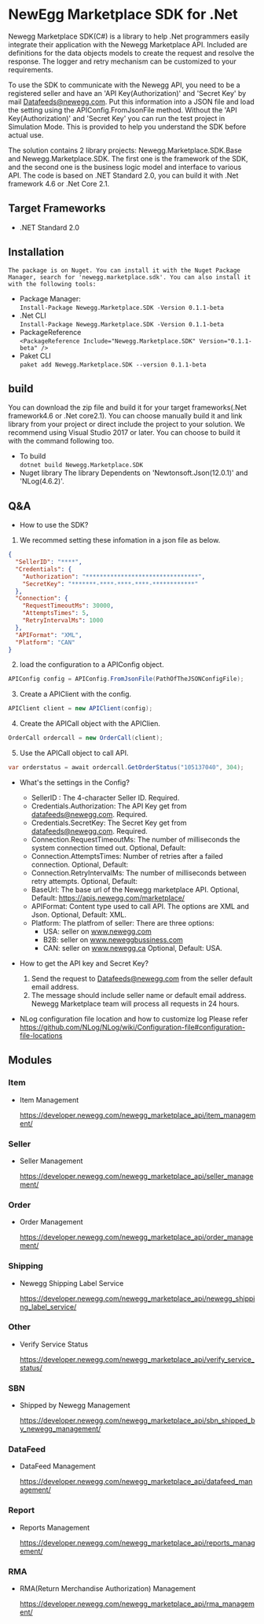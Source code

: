 # NewEgg Marketplace SDK for .Net

Newegg Marketplace SDK(C#) is a library to help .Net programmers easily integrate their application with the Newegg Marketplace API.  Included are definitions for the data objects models to create the request and resolve the response. The logger and retry mechanism can be customized to your requirements.

To use the SDK to communicate with the Newegg API, you need to be a registered seller and have an 'API Key(Authorization)' and 'Secret Key' by mail Datafeeds@newegg.com. Put this information into a JSON file and load the setting using the APIConfig.FromJsonFile method. Without the 'API Key(Authorization)' and 'Secret Key' you can run the test project in Simulation Mode. This is provided to help you understand the SDK before actual use.

The solution contains 2 library projects: Newegg.Marketplace.SDK.Base and Newegg.Marketplace.SDK. The first one is the framework of the SDK, and the second one is the business logic model and interface to various API. The code is based on .NET Standard 2.0, you can build it with .Net framework 4.6 or .Net Core 2.1.


## Target Frameworks  
* .NET Standard 2.0 

## Installation  
    The package is on Nuget. You can install it with the Nuget Package Manager, search for 'newegg.marketplace.sdk'. You can also install it with the following tools:    
- Package Manager:  
    `Install-Package Newegg.Marketplace.SDK -Version 0.1.1-beta`    
- .Net CLI       
    `Install-Package Newegg.Marketplace.SDK -Version 0.1.1-beta`    
- PackageReference  
    `<PackageReference Include="Newegg.Marketplace.SDK" Version="0.1.1-beta" />`    
- Paket CLI  
    `paket add Newegg.Marketplace.SDK --version 0.1.1-beta`


## build

You can download the zip file and build it for your target frameworks(.Net framework4.6 or .Net core2.1).
You can choose manually build it and link library from your project or direct include the project to your solution.
We recommend using Visual Studio 2017 or later. You can choose to build it with the command following too.
- To build  
    `dotnet build Newegg.Marketplace.SDK`    
- Nuget library
    The library Dependents on 'Newtonsoft.Json(12.0.1)' and 'NLog(4.6.2)'.
    

## Q&A
- How to use the SDK?
1. We recommed setting these infomation in a json file as below. 
```json
{    
  "SellerID": "****",
  "Credentials": {
    "Authorization": "********************************",
    "SecretKey": "*******-****-****-****-************"
  },
  "Connection": {
    "RequestTimeoutMs": 30000,
    "AttemptsTimes": 5,
    "RetryIntervalMs": 1000
  },
  "APIFormat": "XML",
  "Platform": "CAN"
}
```

2. load the configuration to a APIConfig object.
```csharp
APIConfig config = APIConfig.FromJsonFile(PathOfTheJSONConfigFile);
```
3. Create a APIClient with the config.
```csharp
APIClient client = new APIClient(config);
```
4. Create the APICall object with the APIClien.
```csharp
OrderCall ordercall = new OrderCall(client);
```
5. Use the APICall object to call API.
```csharp
var orderstatus = await ordercall.GetOrderStatus("105137040", 304);
```    

- What's the settings in the Config?
    * SellerID :  The 4-character Seller ID. Required.
    * Credentials.Authorization: The API Key get from datafeeds@newegg.com. Required.
    * Credentials.SecretKey: The Secret Key get from datafeeds@newegg.com. Required.
    * Connection.RequestTimeoutMs: The number of milliseconds the system connection timed out. Optional, Default:
    * Connection.AttemptsTimes: Number of retries after a failed connection. Optional, Default:
    * Connection.RetryIntervalMs: The number of milliseconds between retry attempts. Optional, Default:
    * BaseUrl: The base url of the Newegg marketplace API. Optional, Default: https://apis.newegg.com/marketplace/
    * APIFormat: Content type used to call API.  The options are XML and Json. Optional, Default: XML.
    * Platform: The platfrom of seller: There are three options: 
        * USA: seller on www.newegg.com
        * B2B: seller on www.neweggbussiness.com
        * CAN: seller on www.newegg.ca
     Optional, Default: USA.
    
    

- How to get the API key and Secret Key?
    1. Send the request to Datafeeds@newegg.com from the seller default email address.
    2. The message should include seller name or default email address.
    Newegg Marketplace team will process all requests in 24 hours.  

- NLog configuration file location and how to customize log
Please refer https://github.com/NLog/NLog/wiki/Configuration-file#configuration-file-locations


## Modules

### Item
- Item Management

    https://developer.newegg.com/newegg_marketplace_api/item_management/

### Seller
- Seller Management

    https://developer.newegg.com/newegg_marketplace_api/seller_management/

### Order
- Order Management

    https://developer.newegg.com/newegg_marketplace_api/order_management/
    
### Shipping
- Newegg Shipping Label Service

    https://developer.newegg.com/newegg_marketplace_api/newegg_shipping_label_service/

### Other
- Verify Service Status

    https://developer.newegg.com/newegg_marketplace_api/verify_service_status/

### SBN
- Shipped by Newegg Management

    https://developer.newegg.com/newegg_marketplace_api/sbn_shipped_by_newegg_management/
    
### DataFeed
- DataFeed Management

    https://developer.newegg.com/newegg_marketplace_api/datafeed_management/

### Report
- Reports Management

    https://developer.newegg.com/newegg_marketplace_api/reports_management/

### RMA
- RMA(Return Merchandise Authorization) Management

    https://developer.newegg.com/newegg_marketplace_api/rma_management/

